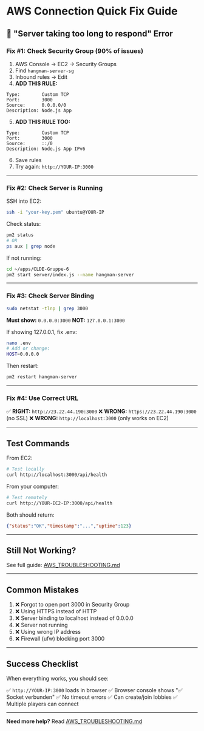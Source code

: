 # AWS Connection Quick Fix Guide

## 🚨 "Server taking too long to respond" Error

### Fix #1: Check Security Group (90% of issues)

1. AWS Console → EC2 → Security Groups
2. Find `hangman-server-sg`
3. Inbound rules → Edit
4. **ADD THIS RULE:**

```
Type:        Custom TCP
Port:        3000
Source:      0.0.0.0/0
Description: Node.js App
```

5. **ADD THIS RULE TOO:**

```
Type:        Custom TCP
Port:        3000
Source:      ::/0
Description: Node.js App IPv6
```

6. Save rules
7. Try again: `http://YOUR-IP:3000`

---

### Fix #2: Check Server is Running

SSH into EC2:
```bash
ssh -i "your-key.pem" ubuntu@YOUR-IP
```

Check status:
```bash
pm2 status
# OR
ps aux | grep node
```

If not running:
```bash
cd ~/apps/CLDE-Gruppe-6
pm2 start server/index.js --name hangman-server
```

---

### Fix #3: Check Server Binding

```bash
sudo netstat -tlnp | grep 3000
```

**Must show:** `0.0.0.0:3000`
**NOT:** `127.0.0.1:3000`

If showing 127.0.0.1, fix .env:
```bash
nano .env
# Add or change:
HOST=0.0.0.0
```

Then restart:
```bash
pm2 restart hangman-server
```

---

### Fix #4: Use Correct URL

✅ **RIGHT:** `http://23.22.44.190:3000`
❌ **WRONG:** `https://23.22.44.190:3000` (no SSL)
❌ **WRONG:** `http://localhost:3000` (only works on EC2)

---

## Test Commands

From EC2:
```bash
# Test locally
curl http://localhost:3000/api/health
```

From your computer:
```bash
# Test remotely
curl http://YOUR-EC2-IP:3000/api/health
```

Both should return:
```json
{"status":"OK","timestamp":"...","uptime":123}
```

---

## Still Not Working?

See full guide: [AWS_TROUBLESHOOTING.md](./AWS_TROUBLESHOOTING.md)

---

## Common Mistakes

1. ❌ Forgot to open port 3000 in Security Group
2. ❌ Using HTTPS instead of HTTP
3. ❌ Server binding to localhost instead of 0.0.0.0
4. ❌ Server not running
5. ❌ Using wrong IP address
6. ❌ Firewall (ufw) blocking port 3000

---

## Success Checklist

When everything works, you should see:

✅ `http://YOUR-IP:3000` loads in browser
✅ Browser console shows "✅ Socket verbunden"
✅ No timeout errors
✅ Can create/join lobbies
✅ Multiple players can connect

---

**Need more help?** Read [AWS_TROUBLESHOOTING.md](./AWS_TROUBLESHOOTING.md)
